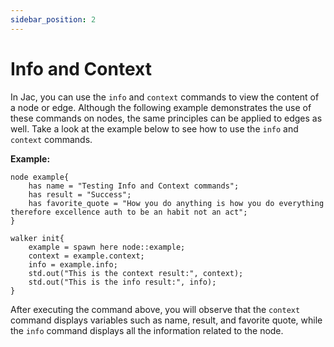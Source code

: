 ```yaml
---
sidebar_position: 2
---
```


# Info and Context

In Jac, you can use the `info` and `context` commands to view the content of a node or edge. Although the following example demonstrates the use of these commands on nodes, the same principles can be applied to edges as well. Take a look at the example below to see how to use the `info` and `context` commands.

**Example:**
```jac
node example{
    has name = "Testing Info and Context commands";
    has result = "Success";
    has favorite_quote = "How you do anything is how you do everything therefore excellence auth to be an habit not an act";
}

walker init{
    example = spawn here node::example;
    context = example.context;
    info = example.info;
    std.out("This is the context result:", context);
    std.out("This is the info result:", info);
}
```

After executing the command above, you will observe that the `context` command displays variables such as name, result, and favorite quote, while the `info` command displays all the information related to the node.